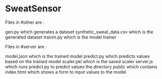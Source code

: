 # SweatSensor
Files in #other are :

gen.py which generates a dataset
synthetic_sweat_data.csv which is the generated dataset
trainin.py which is the model trainer

Files in #server are :

model.json which is the trained model
predict.py which predicts values based on the trained model
scaler.pkl which is the saved scaler
server.js which runs predict.py to predict values
the directory public which contains index.html which shows a form to input values to the model
